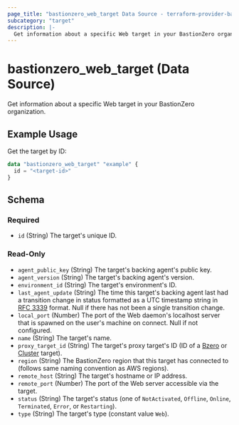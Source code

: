 ```yaml
---
page_title: "bastionzero_web_target Data Source - terraform-provider-bastionzero"
subcategory: "target"
description: |-
  Get information about a specific Web target in your BastionZero organization.
---
```


# bastionzero_web_target (Data Source)

Get information about a specific Web target in your BastionZero organization.

## Example Usage

Get the target by ID:

```terraform
data "bastionzero_web_target" "example" {
  id = "<target-id>"
}
```

<!-- schema generated by tfplugindocs -->
## Schema

### Required

- `id` (String) The target's unique ID.

### Read-Only

- `agent_public_key` (String) The target's backing agent's public key.
- `agent_version` (String) The target's backing agent's version.
- `environment_id` (String) The target's environment's ID.
- `last_agent_update` (String) The time this target's backing agent last had a transition change in status formatted as a UTC timestamp string in [RFC 3339](https://datatracker.ietf.org/doc/html/rfc3339) format. Null if there has not been a single transition change.
- `local_port` (Number) The port of the Web daemon's localhost server that is spawned on the user's machine on connect. Null if not configured.
- `name` (String) The target's name.
- `proxy_target_id` (String) The target's proxy target's ID (ID of a [Bzero](#bzero_target) or [Cluster](#cluster_target) target).
- `region` (String) The BastionZero region that this target has connected to (follows same naming convention as AWS regions).
- `remote_host` (String) The target's hostname or IP address.
- `remote_port` (Number) The port of the Web server accessible via the target.
- `status` (String) The target's status (one of `NotActivated`, `Offline`, `Online`, `Terminated`, `Error`, or `Restarting`).
- `type` (String) The target's type (constant value `Web`).